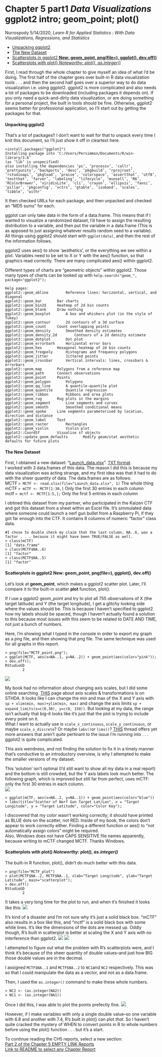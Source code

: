 Chapter 5 part1 *Data Visualizations* ggplot2 intro; geom\_point; plot()
================
Nurrospody
5/14/2020, *Learn R for Applied Statistics : With Data Visualizations,
Regressions, and Statistics*

  - [Unpacking ggplot2](#unpacking-ggplot2)
  - [The New Dataset](#the-new-dataset)
  - [Scatterplots in ggplot2 **New: geom\_point, png(file=), ggplot(),
    dev.off()**](#scatterplots-in-ggplot2-new-geom_point-pngfile-ggplot-dev.off)
  - [Scatterplots with plot() *Noteworthy: plot(),
    as.integer()*](#scatterplots-with-plot-noteworthy-plot-as.integer)

First, I read through the whole chapter to give myself an idea of what
I’d be doing. The first half of the chapter goes over built-in R data
visualization tools . . . and then the second half goes over a superior
way to do data visualization i.e. using ggplot2. ggplot2 is more
complicated and also needs a lot of packages to be downloaded (including
packages it depends on). If you only need a quick-and-dirty data
visualization, or are doing something for a personal project, the built
in tools should be fine. Otherwise, ggplot2 seems better for
professional application, so I’ll start out by getting the packages for
that.

#### Unpacking ggplot2

That’s a lot of packages\!\! I don’t want to wait for that to unpack
every time I knit this document, so I’ll just show it off in cleartext
here.

    >install.packages("ggplot2")
    Installing package into ‘C:/Users/Persimmon/Documents/R/win-library/3.6’
    (as ‘lib’ is unspecified)
    also installing the dependencies ‘ps’, ‘processx’, ‘callr’, ‘prettyunits’, ‘backports’, ‘desc’, ‘pkgbuild’, ‘rprojroot’, ‘rstudioapi’, ‘pkgload’, ‘praise’, ‘colorspace’, ‘assertthat’, ‘utf8’, ‘testthat’, ‘farver’, ‘labeling’, ‘lifecycle’, ‘munsell’, ‘R6’, ‘RColorBrewer’, ‘viridisLite’, ‘cli’, ‘crayon’, ‘ellipsis’, ‘fansi’, ‘pillar’, ‘pkgconfig’, ‘vctrs’, ‘gtable’, ‘isoband’, ‘scales’, ‘tibble’, ‘withr’

It then checked URLs for each package, and then unpacked and checked an
“MD5 sums” for each.

ggplot can only take data in the form of a data.frame. This means that
if I wanted to visualize a randomized dataset, I’d have to assign the
resulting distribution to a variable, and then put the variable in a
data.frame (This is as apposed to just assigning whatever results random
seed to a variable).  
All things using ggplot2 should start with `ggplot(data)`, and then the
rest of the information follows.

ggplot2 uses aes() to show ‘aesthetics’, or the everything we see within
a plot. Variables need to be set to X or Y with the aes() function, so
that graphics read correctly. There are many complicated aes() within
ggplot2.

Different types of charts are “geometric objects” within ggplot2. Those
many types of charts can be looked up with `help.search("geom_",
package="ggplot2");`

    Help pages:
    ggplot2::geom_abline        Reference lines: horizontal, vertical, and diagonal
    ggplot2::geom_bar       Bar charts
    ggplot2::geom_bin2d     Heatmap of 2d bin counts
    ggplot2::geom_blank     Draw nothing
    ggplot2::geom_boxplot       A box and whiskers plot (in the style of Tukey)
    ggplot2::geom_contour       2d contours of a 3d surface
    ggplot2::geom_count     Count overlapping points
    ggplot2::geom_density       Smoothed density estimates
    ggplot2::geom_density_2d        Contours of a 2d density estimate
    ggplot2::geom_dotplot       Dot plot
    ggplot2::geom_errorbarh     Horizontal error bars
    ggplot2::geom_hex       Hexagonal heatmap of 2d bin counts
    ggplot2::geom_freqpoly      Histograms and frequency polygons
    ggplot2::geom_jitter        Jittered points
    ggplot2::geom_crossbar      Vertical intervals: lines, crossbars & errorbars
    ggplot2::geom_map       Polygons from a reference map
    ggplot2::geom_path      Connect observations
    ggplot2::geom_point     Points
    ggplot2::geom_polygon       Polygons
    ggplot2::geom_qq_line       A quantile-quantile plot
    ggplot2::geom_quantile      Quantile regression
    ggplot2::geom_ribbon        Ribbons and area plots
    ggplot2::geom_rug       Rug plots in the margins
    ggplot2::geom_segment       Line segments and curves
    ggplot2::geom_smooth        Smoothed conditional means
    ggplot2::geom_spoke     Line segments parameterised by location, direction and distance
    ggplot2::geom_label     Text
    ggplot2::geom_raster        Rectangles
    ggplot2::geom_violin        Violin plot
    ggplot2::CoordSf        Visualise sf objects
    ggplot2::update_geom_defaults       Modify geom/stat aesthetic defaults for future plots

#### The New Dataset

First, I obtained a new dataset:
“[Launch\_data.xlsx](https://github.com/Nurrospody/SOURCE-Statistics-ILC/blob/master/data_sources/Launch_data.xlsx)”.
[TXT
format](https://github.com/Nurrospody/SOURCE-Statistics-ILC/blob/master/data_sources/MCTF.txt).  
I worked with 3 data.frames of this data. The reason I did this is
because my data visualization was acting strange, and my first idea was
that it had to do with the sheer quantity of data. The data.frames are
as follows:  
MCTF `> MCTF <- read.xlsx(file="Launch_data.xlsx", 1)` The whole thing  
mCTF `> mCTF <- MCTF[1:30,]` Only the first 30 entries in each column  
mctf `> mctf <- MCTF[1:5,];` Only the first 5 entries in each column

I obtined this dataset from my partner, who participated in the Kaizen
CTF and got this dataset from a sheet within an Excel file. It’s
simmulated data where someone could launch a nerf gun bullet from a
Raspberry Pi, if they got far enough into the CTF. It contains 8 columns
of numeric “factor” class data.

    #I chose to double check my claim that the last column, NA..6, was a factor . . . because it might have been TRUE/FALSE as well.
    > class(mCTF)
    [1] "data.frame"
    > class(MCTF$NA..6)
    [1] "factor"
    > class(MCTF$NA..5)
    [1] "factor"

#### Scatterplots in ggplot2 **New: geom\_point, png(file=), ggplot(), dev.off()**

Let’s look at **geom\_point**, which makes a ggplot2 scatter plot.
Later, I’ll compare it to the built-in scatter **plot** function,
plot().

If I use a ggplot2 geom\_point and try to plot all 755 observations of X
(the target latitude) and Y (the target longitude), I get a glitchy
looking side where the values should be. This is because I haven’t
specified to ggplot2 how my labels should be spaced, though I haven’t
actually found a solution to this because most issues with this seem to
be related to DATE AND TIME, not just a bunch of numbers.

Here, I’m showing what I typed in the console in order to export my
graph as a png file, and then showing that png file. The same technique
was used for all graphs in this report.

    > png(file="MCTF_point.png");
    > ggplot(MCTF, aes(x=NA..1, y=NA..2)) + geom_point(aes(color="pink"));
    > dev.off();
    RStudioGD 
            2 

![](../data_sources/MCTF_point.png)

My book had no information about changing axis scales, but I did some
online searching.
[THIS](http://www.sthda.com/english/wiki/ggplot2-axis-scales-and-transformations)
page about axis scales & transformations is on STHDA. It looks like I
can change the min and max of the X and Y axis with `sp + xlim(min,
max)+ylim(min, max)` and change the axis limits `sp +
expand_limits(x=c(0,30), y=c(0, 150))`. But looking at my data, the
range isn’t actually that big–it looks like it’s just that the plot is
trying to include every point on it.  
What I want to actually use is `scale_x_continuous`,
`scale_y_continuous`, or maybe `scale_x_discrete`? Or maybe `labs()`or
`lims()`?
[THIS](https://stackoverflow.com/questions/14428887/overflowing-x-axis-ggplot2)
thread offers yet more answers that aren’t *quite* pertinant to the
issue I’m running into . . . ggplot2 is quite complicated.

This axis weirdness, and not finding the solution to fix it in a timely
manner that’s conductive to an introductory overview, is why I attempted
to make the smaller versions of my dataset.

This ‘solution’ isn’t optimal (I’d still want to show all my data in a
real report) and the bottom is still crowded, but the Y axis labels look
much better. The following graph, which is improved but still far from
perfect, uses mCTF: only the first 30 entries in each column.  
![](../data_sources/m2CTF_point.png)

    > ggplot(mCTF, aes(x=NA..2, y=NA..1)) + geom_point(aes(color="blue")) + labs(title="Scatter of Nerf Gun Target Lat/Lon", x = "Target Longitude", y = "Target Latitude", color="Color Key");

I discovered that my color wasn’t working correctly; it should have
printed as BLUE dots on the scatter, not RED. Inside of my book, the
colors don’t appear to work correctly either. Finding a different
function or aes() to “not automatically assign colors” might be
required.  
Also, Windows does not have CAPS SENSITIVE file names apparently,
because writing to mCTF changed MCTF. Thanks Windows.

#### Scatterplots with plot() *Noteworthy: plot(), as.integer()*

The built-in R function, plot(), didn’t do much better with this data.

    > png(file="MCTF_plot")
    > plot(MCTF$NA..2, MCTF$NA..1, xlab="Target Longitude", ylab="Target Latitude", main="scatterplot");
    > dev.off()
    RStudioGD 
            2 

It takes a very long time for the plot to run, and when it’s finished it
looks like this: ![](../data_sources/MCTF_plot.png)

It’s kind of a disaster and I’m not sure why it’s just a solid black
box. “mCTF” also results in a box like this, and “mctf” is a solid black
box with some white lines. It’s like the dimensions of the dots are
messed up. Oddly though, R’s built in scatterplot is better at scaling
the X and Y axis with no interference than ggplot2.
![](../data_sources/m2CTF_plot.png) ![](../data_sources/m3ctf_plot.png)

I attempted to figure out what the problem with R’s scatterplots were,
and I think it’s because of the sheer quantity of double values–and just
how BIG those double values are in the decimal.

I assigned `MCTF$NA..1` and `MCTF$NA..2` to `NC1`and `NC2` respectively.
This was so that I could manipulate the data as a vector, and not as a
data.frame.

Then, I used the `as.integer()` command to make these whole numbers.

    > NC2 <- (as.integer(NA2))
    > NC1 <- (as.integer(NA1))

Once I did this, I was able to plot the points prefectly fine.
![](../data_sources/nctf_plot.png)

However, if I make variables with only a single double value–so one
variable with 6.8 and another with 7.4, R’s built in plot() can plot
*that*. So I haven’t quite cracked the mystery of WHEN to convert points
in R to whole numbers before using the plot() function . . . but it’s a
start.

To continue reading the CH5 reports, select a new section:  
[Part 2 of the Chapter 5 EMPTY LINK
Reports](https://github.com/Nurrospody/SOURCE-Statistics-ILC/blob/master/Chapter%20Reports/CH5-part2.md)  
[Link to README to select any Chapter
Report](https://github.com/Nurrospody/SOURCE-Statistics-ILC/blob/master/README.md)
